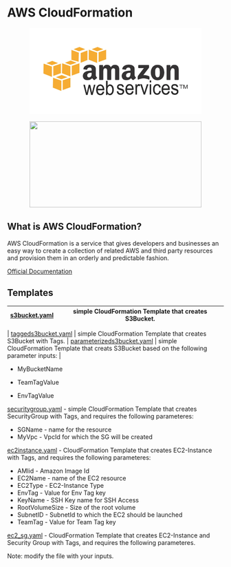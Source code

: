 # AWS CloudFormation

<p align="center">
  <img width="400" height="200" src="img/aws.gif">
</p>

<p align="center">
  <img width="400" height="200" src="img/CloudFormation.png">
</p>

## What is AWS CloudFormation?

AWS CloudFormation is a service that gives developers and businesses an easy way to create a collection of related AWS and third party resources and provision them in an orderly and predictable fashion.

[Official Documentation](https://docs.aws.amazon.com/AWSCloudFormation/latest/UserGuide/Welcome.html)


## Templates
| [s3bucket.yaml](templates/s3bucket.yaml) | simple CloudFormation Template that creates S3Bucket. |
| ------------ | ------------ |

| [taggeds3bucket.yaml](templates/taggeds3bucket.yaml) | simple CloudFormation Template that creates S3Bucket with Tags. 
| [parameterizeds3bucket.yaml](templates/parameterizeds3bucket.yaml) | simple CloudFormation Template that creats S3Bucket based on the following parameter inputs: |

* MyBucketName   

* TeamTagValue

* EnvTagValue 

[securitygroup.yaml](templates/securitygroup.yaml) - simple CloudFormation Template that creates SecurityGroup with Tags, and requires the following parameteres: 

* SGName  - name for the resource
* MyVpc   - VpcId for which the SG will be created

[ec2instance.yaml](templates/ec2instance.yaml) - CloudFormation Template that creates EC2-Instance with Tags, and requires the following parameteres: 

* AMIid - Amazon Image Id
* EC2Name - name of the EC2 resource
* EC2Type - EC2-Instance Type
* EnvTag - Value for Env Tag key
* KeyName - SSH Key name for SSH Access
* RootVolumeSize - Size of the root volume
* SubnetID - SubnetId to which the EC2 should be launched
* TeamTag - Value for Team Tag key

[ec2_sg.yaml](templates/ec2_sg.yaml) - CloudFormation Template that creates EC2-Instance and Security Group with Tags, and requires the following parameteres. 

Note: modify the file with your inputs. 
